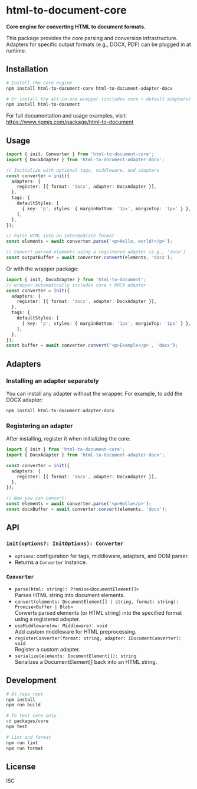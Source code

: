 # html-to-document-core

**Core engine for converting HTML to document formats.**

This package provides the core parsing and conversion infrastructure. Adapters for specific output formats (e.g., DOCX, PDF) can be plugged in at runtime.

## Installation

```bash
# Install the core engine
npm install html-to-document-core html-to-document-adapter-docx

# Or install the all-in-one wrapper (includes core + default adapters)
npm install html-to-document
```

For full documentation and usage examples, visit:  
https://www.npmjs.com/package/html-to-document

## Usage

```ts
import { init, Converter } from 'html-to-document-core';
import { DocxAdapter } from 'html-to-document-adapter-docx';

// Initialize with optional tags, middleware, and adapters
const converter = init({
  adapters: {
    register: [{ format: 'docx', adapter: DocxAdapter }],
  },
  tags: {
    defaultStyles: [
      { key: 'p', styles: { marginBottom: '1px', marginTop: '1px' } },
    ],
  },
});

// Parse HTML into an intermediate format
const elements = await converter.parse('<p>Hello, world!</p>');

// Convert parsed elements using a registered adapter (e.g., 'docx')
const outputBuffer = await converter.convert(elements, 'docx');
```

Or with the wrapper package:

```ts
import { init, DocxAdapter } from 'html-to-document';
// wrapper automatically includes core + DOCX adapter
const converter = init({
  adapters: {
    register: [{ format: 'docx', adapter: DocxAdapter }],
  },
  tags: {
    defaultStyles: [
      { key: 'p', styles: { marginBottom: '1px', marginTop: '1px' } },
    ],
  },
});
const buffer = await converter.convert('<p>Example</p>', 'docx');
```

## Adapters

### Installing an adapter separately

You can install any adapter without the wrapper. For example, to add the DOCX adapter:

```bash
npm install html-to-document-adapter-docx
```

### Registering an adapter

After installing, register it when initializing the core:

```ts
import { init } from 'html-to-document-core';
import { DocxAdapter } from 'html-to-document-adapter-docx';

const converter = init({
  adapters: {
    register: [{ format: 'docx', adapter: DocxAdapter }],
  },
});

// Now you can convert:
const elements = await converter.parse('<p>Hello</p>');
const docxBuffer = await converter.convert(elements, 'docx');
```

## API

### `init(options?: InitOptions): Converter`

- `options`: configuration for tags, middleware, adapters, and DOM parser.
- Returns a `Converter` instance.

### `Converter`

- `parse(html: string): Promise<DocumentElement[]>`  
  Parses HTML string into document elements.
- `convert(elements: DocumentElement[] | string, format: string): Promise<Buffer | Blob>`  
  Converts parsed elements (or HTML string) into the specified format using a registered adapter.
- `useMiddleware(mw: Middleware): void`  
  Add custom middleware for HTML preprocessing.
- `registerConverter(format: string, adapter: IDocumentConverter): void`  
  Register a custom adapter.
- `serialize(elements: DocumentElement[]): string`  
  Serializes a DocumentElement[] back into an HTML string.

## Development

```bash
# At repo root
npm install
npm run build

# To test core only
cd packages/core
npm test

# Lint and format
npm run lint
npm run format
```

## License

ISC
